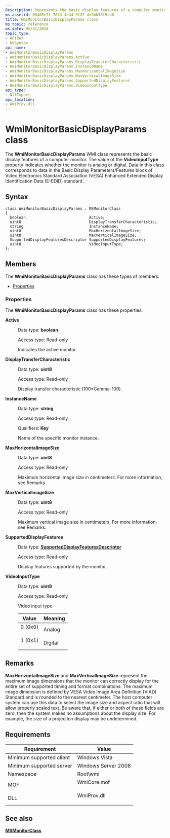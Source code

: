 ```yaml
---
Description: Represents the basic display features of a computer monitor.
ms.assetid: 08405e7f-7824-4e44-9f37-da9bb5619cd6
title: WmiMonitorBasicDisplayParams class
ms.topic: reference
ms.date: 05/31/2018
topic_type: 
- APIRef
- kbSyntax
api_name: 
- WmiMonitorBasicDisplayParams
- WmiMonitorBasicDisplayParams.Active
- WmiMonitorBasicDisplayParams.DisplayTransferCharacteristic
- WmiMonitorBasicDisplayParams.InstanceName
- WmiMonitorBasicDisplayParams.MaxHorizontalImageSize
- WmiMonitorBasicDisplayParams.MaxVerticalImageSize
- WmiMonitorBasicDisplayParams.SupportedDisplayFeatures
- WmiMonitorBasicDisplayParams.VideoInputType
api_type: 
- DllExport
api_location: 
- WmiProv.dll
---
```


# WmiMonitorBasicDisplayParams class

The **WmiMonitorBasicDisplayParams** WMI class represents the basic display features of a computer monitor. The value of the **VideoInputType** property indicates whether the monitor is analog or digital. Data in this class corresponds to data in the Basic Display Parameters/Features block of Video Electronics Standard Association (VESA) Enhanced Extended Display Identification Data (E-EDID) standard.

## Syntax

``` syntax
class WmiMonitorBasicDisplayParams : MSMonitorClass
{
  boolean                            Active;
  uint8                              DisplayTransferCharacteristic;
  string                             InstanceName;
  uint8                              MaxHorizontalImageSize;
  uint8                              MaxVerticalImageSize;
  SupportedDisplayFeaturesDescriptor SupportedDisplayFeatures;
  uint8                              VideoInputType;
};
```

## Members

The **WmiMonitorBasicDisplayParams** class has these types of members:

-   [Properties](#properties)

### Properties

The **WmiMonitorBasicDisplayParams** class has these properties.

<dl> <dt>

**Active**
</dt> <dd> <dl> <dt>

Data type: **boolean**
</dt> <dt>

Access type: Read-only
</dt> </dl>

Indicates the active monitor.

</dd> <dt>

**DisplayTransferCharacteristic**
</dt> <dd> <dl> <dt>

Data type: **uint8**
</dt> <dt>

Access type: Read-only
</dt> </dl>

Display transfer characteristic (100\*Gamma-100).

</dd> <dt>

**InstanceName**
</dt> <dd> <dl> <dt>

Data type: **string**
</dt> <dt>

Access type: Read-only
</dt> <dt>

Qualifiers: **Key**
</dt> </dl>

Name of the specific monitor instance.

</dd> <dt>

**MaxHorizontalImageSize**
</dt> <dd> <dl> <dt>

Data type: **uint8**
</dt> <dt>

Access type: Read-only
</dt> </dl>

Maximum horizontal image size in centimeters. For more information, see Remarks.

</dd> <dt>

**MaxVerticalImageSize**
</dt> <dd> <dl> <dt>

Data type: **uint8**
</dt> <dt>

Access type: Read-only
</dt> </dl>

Maximum vertical image size in centimeters. For more information, see Remarks.

</dd> <dt>

**SupportedDisplayFeatures**
</dt> <dd> <dl> <dt>

Data type: **[**SupportedDisplayFeaturesDescriptor**](supporteddisplayfeaturesdescriptor.md)**
</dt> <dt>

Access type: Read-only
</dt> </dl>

Display features supported by the monitor.

</dd> <dt>

**VideoInputType**
</dt> <dd> <dl> <dt>

Data type: **uint8**
</dt> <dt>

Access type: Read-only
</dt> </dl>

Video input type.



| Value                                                                              | Meaning            |
|------------------------------------------------------------------------------------|--------------------|
| <dl> <dt>0 (0x0)</dt> </dl> | Analog<br/>  |
| <dl> <dt>1 (0x1)</dt> </dl> | Digital<br/> |



 

</dd> </dl>

## Remarks

**MaxHorizontalImageSize** and **MaxVerticalImageSize** represent the maximum image dimensions that the monitor can correctly display for the entire set of supported timing and format combinations. The maximum image dimension is defined by VESA Video Image Area Definition (VIAD) Standard and is rounded to the nearest centimeter. The host computer system can use this data to select the image size and aspect ratio that will allow properly scaled text. Be aware that, if either or both of these fields are zero, then the system makes no assumptions about the display size. For example, the size of a projection display may be undetermined.

## Requirements



| Requirement | Value |
|-------------------------------------|----------------------------------------------------------------------------------------|
| Minimum supported client<br/> | Windows Vista<br/>                                                               |
| Minimum supported server<br/> | Windows Server 2008<br/>                                                         |
| Namespace<br/>                | Root\\wmi<br/>                                                                   |
| MOF<br/>                      | <dl> <dt>WmiCore.mof</dt> </dl> |
| DLL<br/>                      | <dl> <dt>WmiProv.dll</dt> </dl> |



## See also

<dl> <dt>

[**MSMonitorClass**](msmonitorclass.md)
</dt> </dl>

 

 




